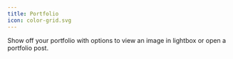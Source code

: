 ```yaml
---
title: Portfolio
icon: color-grid.svg
---
```


Show off your portfolio with options to view an image in lightbox or open a portfolio post.
